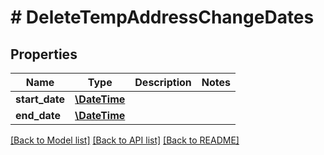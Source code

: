 # # DeleteTempAddressChangeDates

## Properties

Name | Type | Description | Notes
------------ | ------------- | ------------- | -------------
**start_date** | [**\DateTime**](\DateTime.md) |  | 
**end_date** | [**\DateTime**](\DateTime.md) |  | 

[[Back to Model list]](../../README.md#documentation-for-models) [[Back to API list]](../../README.md#documentation-for-api-endpoints) [[Back to README]](../../README.md)


